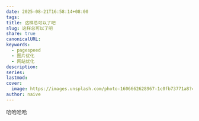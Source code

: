 ```yaml
---
date: 2025-08-21T16:58:14+08:00
tags:
title: 这样总可以了吧
slug: 这样总可以了吧
share: true
canonicalURL:
keywords:
  - pagespeed
  - 图片优化
  - 网站优化
description:
series:
lastmod:
cover:
  image: https://images.unsplash.com/photo-1606662628967-1c0fb73771a8?crop=entropy&cs=tinysrgb&fit=max&fm=jpg&ixid=M3wzNjAwOTd8MHwxfHNlYXJjaHwxfHwlRTYlODglOTElRTclOUElODR8ZW58MHwwfHx8MTc1NTc2Njc0Mnww&ixlib=rb-4.1.0&q=80&w=1080
author: naive
---
```


哈哈哈哈